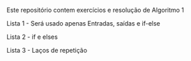Este repositório contem exercícios e resolução de Algoritmo 1 


Lista 1 - Será usado apenas Entradas, saídas e if-else


Lista 2 - if e elses 

Lista 3 - Laços de repetição
